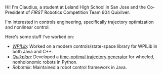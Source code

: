 Hi! I'm Claudius, a student at Leland High School in San Jose and the Co-President of *FIRST* Robotics Competition Team 604 Quixilver.

I'm interested in controls engineering, specifically trajectory optimization and nonlinear control.

Here's some stuff I've worked on:
 * [_WPILib_](https://github.com/wpilibsuite/allwpilib): Worked on a modern controls/state-space library for WPILib in both Java and C++.
 * [_Quikplan_](https://github.com/frc604/quikplan-public): Developed a [time-optimal trajectory generator](https://www.youtube.com/watch?v=0hyvYzN-jH0) for wheeled, nonholonomic robots in Python.
 * _Robotnik_: Maintained a robot control framework in Java.
